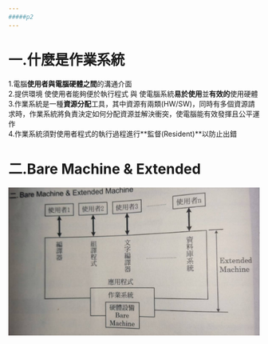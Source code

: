 ```yaml
---
#####p2
---
```

# 一.什麼是作業系統
1.電腦**使用者與電腦硬體之間**的溝通介面  
2.提供環境 使使用者能夠便於執行程式 與 使電腦系統**易於使用**並**有效的**使用硬體  
3.作業系統是一種**資源分配**工具，其中資源有兩類(HW/SW)，同時有多個資源請求時，作業系統將負責決定如何分配資源並解決衝突，使電腦能有效發揮且公平運作    
4.作業系統須對使用者程式的執行過程進行**監督(Resident)**以防止出錯  


# 二.Bare Machine & Extended 
![BareMachgine & Extended](https://raw.githubusercontent.com/chi0220/Image-Space/main/20230303210748.png)
